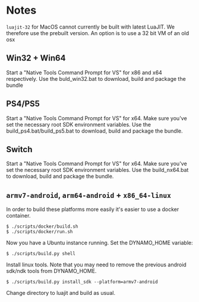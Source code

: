 

# Notes

`luajit-32` for MacOS cannot currently be built with latest LuaJIT.
We therefore use the prebuilt version.
An option is to use a 32 bit VM of an old osx

## Win32 + Win64

Start a "Native Tools Command Prompt for VS" for x86 and x64 respectively.
Use the buld_win32.bat to download, build and package the bundle

## PS4/PS5

Start a "Native Tools Command Prompt for VS" for x64.
Make sure you've set the necessary root SDK environment variables.
Use the build_ps4.bat/build_ps5.bat to download, build and package the bundle.

## Switch

Start a "Native Tools Command Prompt for VS" for x64.
Make sure you've set the necessary root SDK environment variables.
Use the build_nx64.bat to download, build and package the bundle.

## `armv7-android`, `arm64-android` + `x86_64-linux`

In order to build these platforms more easily it's easier to use a docker container.

    $ ./scripts/docker/build.sh
    $ ./scripts/docker/run.sh

Now you have a Ubuntu instance running.
Set the DYNAMO_HOME variable:

    $ ./scripts/build.py shell

Install linux tools.
Note that you may need to remove the previous android sdk/ndk tools from DYNAMO_HOME.

    $ ./scripts/build.py install_sdk --platform=armv7-android

Change directory to luajit and build as usual.
